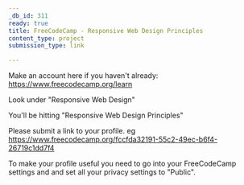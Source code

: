 ```yaml
---
_db_id: 311
ready: true
title: FreeCodeCamp - Responsive Web Design Principles
content_type: project
submission_type: link

---
```


Make an account here if you haven't already: https://www.freecodecamp.org/learn

Look under "Responsive Web Design"

You'll be hitting "Responsive Web Design Principles"

Please submit a link to your profile. eg https://www.freecodecamp.org/fccfda32191-55c2-49ec-b6f4-26719c1dd7f4

To make your profile useful you need to go into your FreeCodeCamp settings and and set all your privacy settings to "Public".